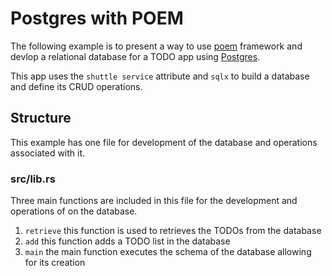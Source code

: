 # Postgres with POEM
The following example is to present a way to use [poem](https://docs.rs/poem/latest/poem/) framework and devlop a relational database for a TODO app using [Postgres](https://www.postgresql.org/docs/).

This app uses the `shuttle service` attribute and `sqlx` to build a database and define its CRUD operations.

## Structure
This example has one file for development of the database and operations associated with it.

### src/lib.rs
Three main functions are included in this file for the development and operations of on the database.
1. `retrieve` this function is used to retrieves the TODOs from the database
2. `add` this function adds a TODO list in the database
3. `main` the main function executes the schema of the database allowing for its creation




